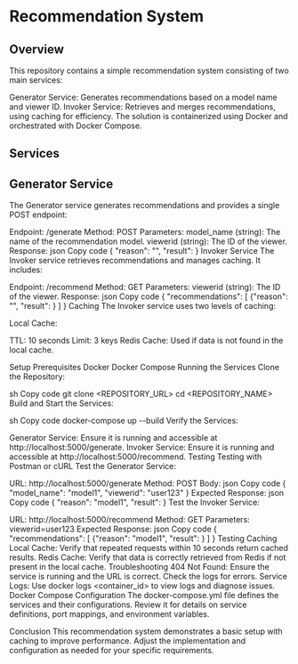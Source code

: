 # Recommendation System
## Overview
This repository contains a simple recommendation system consisting of two main services:

Generator Service: Generates recommendations based on a model name and viewer ID.
Invoker Service: Retrieves and merges recommendations, using caching for efficiency.
The solution is containerized using Docker and orchestrated with Docker Compose.

## Services
## Generator Service
The Generator service generates recommendations and provides a single POST endpoint:

Endpoint: /generate
Method: POST
Parameters:
model_name (string): The name of the recommendation model.
viewerid (string): The ID of the viewer.
Response:
json
Copy code
{
  "reason": "<MODELNAME>",
  "result": <RANDOMNUMBER>
}
Invoker Service
The Invoker service retrieves recommendations and manages caching. It includes:

Endpoint: /recommend
Method: GET
Parameters:
viewerid (string): The ID of the viewer.
Response:
json
Copy code
{
  "recommendations": [
    {"reason": "<MODELNAME>", "result": <RANDOMNUMBER>}
  ]
}
Caching
The Invoker service uses two levels of caching:

Local Cache:

TTL: 10 seconds
Limit: 3 keys
Redis Cache: Used if data is not found in the local cache.

Setup
Prerequisites
Docker
Docker Compose
Running the Services
Clone the Repository:

sh
Copy code
git clone <REPOSITORY_URL>
cd <REPOSITORY_NAME>
Build and Start the Services:

sh
Copy code
docker-compose up --build
Verify the Services:

Generator Service: Ensure it is running and accessible at http://localhost:5000/generate.
Invoker Service: Ensure it is running and accessible at http://localhost:5000/recommend.
Testing
Testing with Postman or cURL
Test the Generator Service:

URL: http://localhost:5000/generate
Method: POST
Body:
json
Copy code
{
  "model_name": "model1",
  "viewerid": "user123"
}
Expected Response:
json
Copy code
{
  "reason": "model1",
  "result": <RANDOMNUMBER>
}
Test the Invoker Service:

URL: http://localhost:5000/recommend
Method: GET
Parameters: viewerid=user123
Expected Response:
json
Copy code
{
  "recommendations": [
    {"reason": "model1", "result": <RANDOMNUMBER>}
  ]
}
Testing Caching
Local Cache: Verify that repeated requests within 10 seconds return cached results.
Redis Cache: Verify that data is correctly retrieved from Redis if not present in the local cache.
Troubleshooting
404 Not Found: Ensure the service is running and the URL is correct. Check the logs for errors.
Service Logs: Use docker logs <container_id> to view logs and diagnose issues.
Docker Compose Configuration
The docker-compose.yml file defines the services and their configurations. Review it for details on service definitions, port mappings, and environment variables.

Conclusion
This recommendation system demonstrates a basic setup with caching to improve performance. Adjust the implementation and configuration as needed for your specific requirements.

